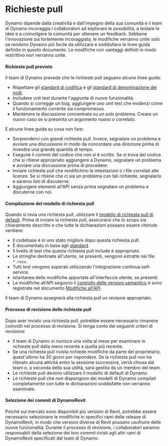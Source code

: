 # Richieste pull

Dynamo dipende dalla creatività e dall'impegno della sua comunità e il team di Dynamo incoraggia i collaboratori ad esplorare le possibilità, a testare le idee e a coinvolgere la comunità per ottenere un feedback. Sebbene l'innovazione sia fortemente incoraggiata, le modifiche verranno unite solo se rendono Dynamo più facile da utilizzare e soddisfano le linee guida definite in questo documento. Le modifiche con vantaggi definiti in modo restrittivo non verranno unite.

#### Richieste pull previste <a href="#pull-request-expectations" id="pull-request-expectations"></a>

Il team di Dynamo prevede che le richieste pull seguano alcune linee guida:

* Rispettare gli [standard di codifica](https://github.com/DynamoDS/Dynamo/wiki/Coding-Standards) e gli [standard di denominazione dei nodi](https://github.com/DynamoDS/Dynamo/wiki/Naming-Standards).
* Includere unit test durante l'aggiunta di nuove funzionalità.
* Quando si corregge un bug, aggiungere uno unit test che evidenzi come il funzionamento corrente sia compromesso.
* Mantenere la discussione concentrata su un solo problema. Creare un nuovo caso se si presenta un argomento nuovo o correlato.

E alcune linee guida su cosa non fare:

* Sorprenderci con grandi richieste pull. Invece, segnalare un problema e avviare una discussione in modo da concordare una direzione prima di investire una grande quantità di tempo.
* Eseguire il commit del codice che non si è scritto. Se si trova del codice che si ritiene appropriato aggiungere a Dynamo, segnalare un problema e avviare una discussione prima di procedere.
* Inviare richieste pull che modifichino le intestazioni o i file correlati alle licenze. Se si ritiene che ci sia un problema con tali richieste, segnalarlo e saremo lieti di discuterne.
* Aggiungere elementi all'API senza prima segnalare un problema e discuterne con noi.

#### Compilazione del modello di richiesta pull <a href="#filling-out-the-pull-request-template" id="filling-out-the-pull-request-template"></a>

Quando si invia una richiesta pull, utilizzare il [modello di richiesta pull di default](https://github.com/DynamoDS/Dynamo/blob/master/.github/PULL\_REQUEST\_TEMPLATE.md). Prima di inviare la richiesta pull, assicurarsi che lo scopo sia chiaramente descritto e che tutte le dichiarazioni possano essere ritenute veritiere:

* Il codebase è in uno stato migliore dopo questa richiesta pull.
* È documentato in base agli [standard](https://github.com/DynamoDS/Dynamo/wiki/Coding-Standards).
* Il livello di test che questa richiesta pull include è appropriato.
* Le stringhe destinate all'utente, se presenti, vengono estratte nei file `*.resx`.
* Tutti test vengono superati utilizzando l'integrazione continua self-service.
* Istantanea delle modifiche apportate all'interfaccia utente, se presenti.
* Le modifiche all'API seguono il [controllo delle versioni semantico](https://github.com/DynamoDS/Dynamo/wiki/Dynamo-Versions) e sono registrate nel documento [Modifiche all'API](https://github.com/DynamoDS/Dynamo/wiki/API-Changes).

Il team di Dynamo assegnerà alla richiesta pull un revisore appropriato.

#### Processo di revisione delle richieste pull <a href="#pull-request-review-process" id="pull-request-review-process"></a>

Dopo aver inviato una richiesta pull, potrebbe essere necessario rimanere coinvolti nel processo di revisione. Si tenga conto dei seguenti criteri di revisione:

* Il team di Dynamo si riunisce una volta al mese per esaminare le richieste pull dalla meno recente a quella più recente.
* Se una richiesta pull rivista richiede modifiche da parte del proprietario, quest'ultimo ha 30 giorni per rispondere. Se la richiesta pull non ha rilevato alcuna attività entro la sessione successiva, verrà chiusa dal team o, a seconda della sua utilità, sarà gestita da un membro del team.
* Le richieste pull devono utilizzare il modello di default di Dynamo.
* Le richieste pull che non dispongono dei modelli di Dynamo compilati completamente con tutte le dichiarazioni soddisfatte non verranno esaminate.

#### Selezione dei commit di DynamoRevit <a href="#cherry-picking-dynamo-revit-commits" id="cherry-picking-dynamo-revit-commits"></a>

Poiché sul mercato sono disponibili più versioni di Revit, potrebbe essere necessario selezionare le modifiche in specifici rami delle release di DynamoRevit, in modo che versioni diverse di Revit possano usufruire delle nuove funzionalità. Durante il processo di revisione, i collaboratori saranno responsabili della selezione dei loro commit rivisti agli altri rami di DynamoRevit specificati dal team di Dynamo.
